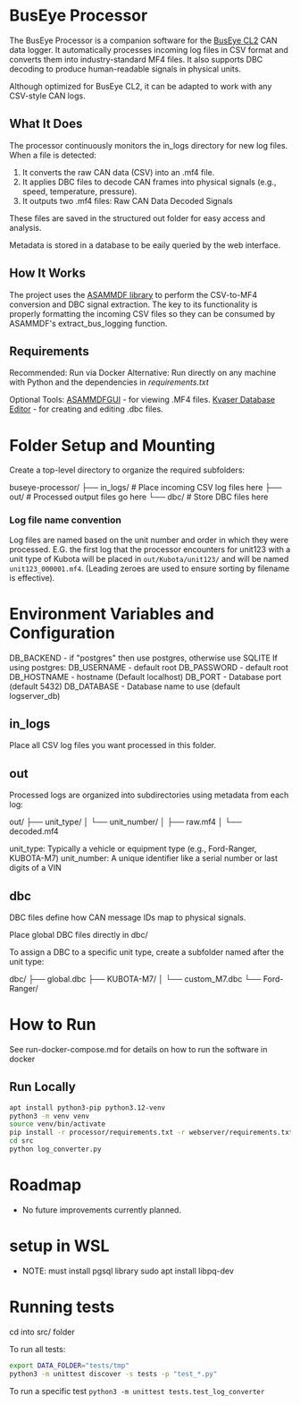 # BusEye Processor
The BusEye Processor is a companion software for the [BusEye CL2](https://perspic.ca/shop/category/can-bus-dataloggers-2) CAN data logger. It automatically processes incoming log files in CSV format and converts them into industry-standard MF4 files. It also supports DBC decoding to produce human-readable signals in physical units.

Although optimized for BusEye CL2, it can be adapted to work with any CSV-style CAN logs.

## What It Does
The processor continuously monitors the in_logs directory for new log files. When a file is detected:

1. It converts the raw CAN data (CSV) into an .mf4 file.
2. It applies DBC files to decode CAN frames into physical signals (e.g., speed, temperature, pressure).
3. It outputs two .mf4 files:
   Raw CAN Data
   Decoded Signals

These files are saved in the structured out folder for easy access and analysis.

Metadata is stored in a database to be eaily queried by the web interface.

## How It Works
The project uses the [ASAMMDF library](https://pypi.org/project/asammdf/) to perform the CSV-to-MF4 conversion and DBC signal extraction. The key to its functionality is properly formatting the incoming CSV files so they can be consumed by ASAMMDF's extract_bus_logging function.

## Requirements
Recommended: Run via Docker
Alternative: Run directly on any machine with Python and the dependencies in *requirements.txt*

Optional Tools:
[ASAMMDFGUI](https://asammdf.readthedocs.io/en/latest/gui.html) - for viewing .MF4 files.
[Kvaser Database Editor](https://www.kvaser.com/download/) - for creating and editing .dbc files.

# Folder Setup and Mounting
Create a top-level directory to organize the required subfolders:

buseye-processor/
├── in_logs/      # Place incoming CSV log files here
├── out/          # Processed output files go here
└── dbc/          # Store DBC files here

### Log file name convention
Log files are named based on the unit number and order in which they were processed. E.G. the first log that the processor encounters for unit123 with a unit type of Kubota will be placed in `out/Kubota/unit123/` and will be named `unit123_000001.mf4`. (Leading zeroes are used to ensure sorting by filename is effective).

# Environment Variables and Configuration

DB_BACKEND - if "postgres" then use postgres, otherwise use SQLITE
If using postgres:
   DB_USERNAME - default root
   DB_PASSWORD - default root
   DB_HOSTNAME - hostname (Default localhost)
   DB_PORT - Database port (default 5432)
   DB_DATABASE - Database name to use (default logserver_db)

## in_logs
Place all CSV log files you want processed in this folder.

## out
Processed logs are organized into subdirectories using metadata from each log:

out/
├── unit_type/
│   └── unit_number/
│       ├── raw.mf4
│       └── decoded.mf4

unit_type: Typically a vehicle or equipment type (e.g., Ford-Ranger, KUBOTA-M7)
unit_number: A unique identifier like a serial number or last digits of a VIN

## dbc
DBC files define how CAN message IDs map to physical signals.

Place global DBC files directly in dbc/

To assign a DBC to a specific unit type, create a subfolder named after the unit type:

dbc/
├── global.dbc
├── KUBOTA-M7/
│   └── custom_M7.dbc
└── Ford-Ranger/


# How to Run
See run-docker-compose.md for details on how to run the software in docker

## Run Locally
```bash
apt install python3-pip python3.12-venv
python3 -m venv venv
source venv/bin/activate
pip install -r processor/requirements.txt -r webserver/requirements.txt
cd src
python log_converter.py
```

# Roadmap
- No future improvements currently planned. 


# setup in WSL

 - NOTE: must install pgsql library
    sudo apt install libpq-dev


# Running tests
cd into src/ folder

To run all tests:
```bash
export DATA_FOLDER="tests/tmp"
python3 -m unittest discover -s tests -p "test_*.py"
```

To run a specific test
`python3 -m unittest tests.test_log_converter`